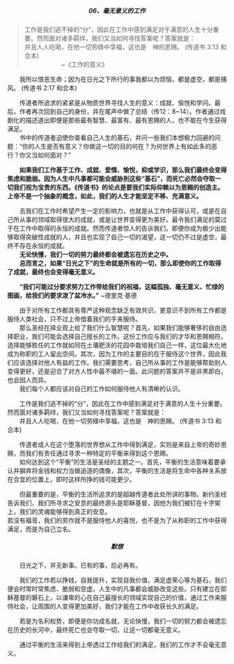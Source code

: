 ##### <center>06、毫无意义的工作</center>   

>工作是我们逃不掉的“分”，因此在工作中感到满足对于满意的人生十分重要。然而面对诸多羁绊，我们又当如何寻找答案呢？答案就是：  
并且人人吃喝，在他一切劳碌中享福，这也是　神的恩赐。 (传道书 3:13 和合本)  
&emsp;&emsp;&emsp;&emsp;&emsp;&emsp;~《工作的意义》  

&emsp;&emsp;我所以恨恶生命；因为在日光之下所行的事我都以为烦恼，都是虚空，都是捕风。 (传道书 2:17 和合本)  

&emsp;&emsp;传道者所追求的紧紧是从物质世界寻找人生的意义：成就、愉悦和学问。最后，作者再次回到自己的身份，并在尾声中做了总结（传12：8~14）。作者通过戏剧化的描述道出即便是那些最有智慧、最富有、最有恩赐的人，也不能在今生获得满足。  
&emsp;&emsp;书中的传道者迫使你查看自己人生的基石，并问一些我们本想极力回避的问题：“你的人生是否有意义？你做这一切的目的何在？为何世界上有如此多的恶行？你又当如何面对？”  

&emsp;&emsp;**如果我们工作基于工作、成就、爱情、愉悦，抑或学识，那么我们最终会变得焦虑和脆弱。因为人生中凡事都可能会威胁到这些“基石”，而死亡必然会夺取一切我们视为宝贵的东西。《传道书》的论点是要我们实际仰赖以为恩赐的创造主。上帝不是一个抽象的概念，如此，我们的人生才能坚定不移、充满意义。**  

&emsp;&emsp;去我们在工作时希望产生一定的影响力，也就是从工作中获得认可，或是在自己所从事的领域取得很大的成就，或是让世界变得更为美好。最令我们满足的莫过于在工作中取得的永恒的成就。然而传道者惊人的告诉我们，即便你成为极少出能够取得突破性成就的人，并且也实现了自己一切的渴望，这一切仍不过是虚空，最终不存在永恒的成就。  
&emsp;&emsp;**无论快慢，我们一切的努力最终都会被遗忘在历史之中。**  
&emsp;&emsp;**总而言之，如果“日光之下”的生命就是所有的一切，那么即使你的工作取得了成就，最终也会变得毫无意义。**  

&emsp;&emsp;**“我们可能过分要求努力工作带给我们的祝福，这幅孤独、毫无意义、忙绿的图画，给我们的要求泼了盆冷水。”** ~德里克·基德  

&emsp;&emsp;由于对所有工作都具有尊严这种观念缺乏有效共识，更意识不到所有工作都是服侍人类社会，只不过上帝借着我们的手来服侍。  
&emsp;&emsp;那么圣经在择业观上给了我们什么智慧呢？首先，如果我们能够奢侈的自由选择职业，我们可能会选择自己擅长的工作。这份工作应与我们的才华和恩赐相符。选择能够胜任的工作就如同在土壤肥沃的花园中栽培我们自己一样，这位最大化地成为称职的工人留出空间。其次，因为工作的主要目的在于服侍这个世界，因此我们应该选择对他人有益的工作。我们需要思考，自己所从事的工作是能够帮助别人变得更好，还是迎合了对方人性中最不堪的一面。此问题的答案并不是非黑即白，也会因人而异。  
&emsp;&emsp;我们每个人都应该对自己的工作如何服侍他人有清晰的认识。  

&emsp;&emsp;工作是我们逃不掉的“分”，因此在工作中感到满足对于满意的人生十分重要。然而面对诸多羁绊，我们又当如何寻找答案呢？答案就是：  
&emsp;&emsp;并且人人吃喝，在他一切劳碌中享福，这也是　神的恩赐。 (传道书 3:13 和合本)  

&emsp;&emsp;传道者成人在这个堕落的世界想从工作中得到满足，实则是来自上帝的奇妙恩赐，而我们有责任通过寻求一种特定的平衡来得到这个恩赐。  
&emsp;&emsp;如何达到这个“平衡”的生活是圣经的主题之一。首先，平衡的生活意味着要承认并摒弃将金钱和权力当做追逐的偶像，其次，平衡的生活是将生命中各种关系放在合宜的位置上，即时这样所挣的钱可能更少。  

&emsp;&emsp;但最重要的是，平衡的生活所追求的是超越传道者此处所讲的事物。新约圣经告诉我们，我们所寻求之安息的最终源头是耶稣基督，因他为我们被钉在十字架上，我们的灵魂能够得到真正的安息。  
若没有福音，我们的劳作就不是服侍他人的喜悦，也不是为了从称职的工作中获得满足，而是为自己立名。  

##### <center>默想</center>  

&emsp;&emsp;日光之下，并无新事。已有的事，后必再有。  

&emsp;&emsp;我们的工作若以挣钱，自我提升，实现自我价值，满足虚荣心等为基石，我们便会时常时常焦虑、脆弱和空虚。人生中的凡事都会威胁改变这些。只有建立在耶稣基督的磐石上，以谦卑的心在自己最擅长的领域实现自己的价值，通过工作来服侍社会，让周围的人变得更加美好，我们才能在工作中收获长久的满足。  

&emsp;&emsp;若是为名利权势，即便是你功成名就，无论快慢，我们一切的努力都会被遗忘在历史的长河中，最终死亡也会夺取一切，让这一切都毫无意义。  

&emsp;&emsp;通过平衡的生活来得到上帝透过工作给我们的满足，我们的工作才不会毫无意义。  
